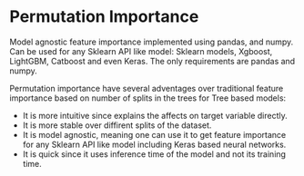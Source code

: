 # Permutation Importance
Model agnostic feature importance implemented using pandas, and numpy. Can be used for any Sklearn API like model: Sklearn models, Xgboost, LightGBM, Catboost and even Keras. The only requirements are pandas and numpy. 

Permutation importance have several adventages over traditional feature importance based on number 
of splits in the trees for Tree based models:

* It is more intuitive since explains the affects on target variable directly. 
* It is more stable over diffirent splits of the dataset. 
* It is model agnostic, meaning one can use it to get feature importance for any Sklearn API 
    like model including Keras based neural networks.
* It is quick since it uses inference time of the model and not its training time. 

